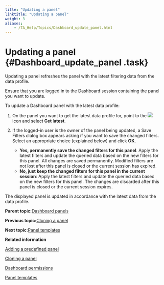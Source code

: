 ```yaml
--- 
title: "Updating a panel"
linktitle: "Updating a panel"
weight: 3
aliases: 
    - /TA_Help/Topics/Dashboard_update_panel.html
---
```

# Updating a panel {#Dashboard_update_panel .task}

Updating a panel refreshes the panel with the latest filtering data from the data profile.

Ensure that you are logged in to the Dashboard session containing the panel you want to update.

To update a Dashboard panel with the latest data profile:

1.  On the panel you want to get the latest data profile for, point to the ![](../Images/Dashboard_panels_more_icon.png) icon and select **Get latest**.

2.  If the logged-in user is the owner of the panel being updated, a Save Filters dialog box appears asking if you want to save the changed filters. Select an appropriate choice \(explained below\) and click **OK**.

    -   **Yes, permanently save the changed filters for this panel**: Apply the latest filters and update the queried data based on the new filters for this panel. All changes are saved permanently. Modified filters are not lost after this panel is closed or the current session has expired.
    -   **No, just keep the changed filters for this panel in the current session**: Apply the latest filters and update the queried data based on the new filters for this panel. The changes are discarded after this panel is closed or the current session expires.

The displayed panel is updated in accordance with the latest data from the data profile.

**Parent topic:**[Dashboard panels](../../TA_Help/Topics/Dashboard_panels.html)

**Previous topic:**[Cloning a panel](../../TA_Help/Topics/Dashboard_clone_panel.html)

**Next topic:**[Panel templates](../../TA_Help/Topics/Dashboard_panel_templates.html)

**Related information**  


[Adding a predefined panel](../../TA_Help/Topics/Dashboard_add_predefined_panel.html)

[Cloning a panel](../../TA_Help/Topics/Dashboard_clone_panel.html)

[Dashboard permissions](../../TA_Help/Topics/Dashboard_authentication_permissions.html)

[Panel templates](../../TA_Help/Topics/Dashboard_panel_templates.html)

